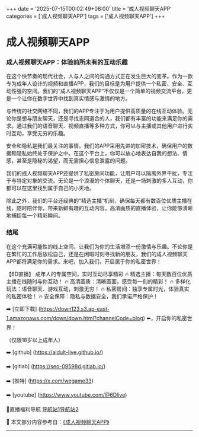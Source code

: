 +++
date = '2025-07-15T00:02:49+08:00'
title = '成人视频聊天APP'
categories = ['成人视频聊天APP']
tags = ['成人视频聊天APP']
+++

# 成人视频聊天APP

### 成人视频聊天APP：体验前所未有的互动乐趣

在这个快节奏的现代社会，人与人之间的沟通方式正在发生巨大的变革。作为一款专为成年人设计的视频和直播APP，我们的目标是为用户提供一个私密、安全、互动性强的空间。我们的“成人视频聊天APP”不仅仅是一个简单的视频交流平台，更是一个让你在数字世界中找到真实情感与激情的地方。

与传统的社交网络不同，我们的APP专注于为用户提供高质量的在线互动体验。无论你是想与朋友聊天，还是寻找志同道合的人，我们都有丰富的功能来满足你的需求。通过我们的语音聊天、视频直播等多种方式，你可以与主播或其他用户进行实时互动，享受无穷的乐趣。

安全和隐私是我们最关注的事情。我们的APP采用先进的加密技术，确保用户的数据和隐私始终处于保护之中。在这个平台上，你可以放心地表达自我的想法、情感，甚至是隐秘的渴望，而无需担心信息泄露的问题。

我们的成人视频聊天APP还提供了私密房间功能，让用户可以隔离外界干扰，专注于与特定对象的交流。无论是一个浪漫的个体聊天，还是一场刺激的多人互动，你都可以在这里找到属于自己的小天地。

除此之外，我们的平台还经典的“精选主播”机制，确保每天都有数百位优质主播在线，随时陪伴你，带来新鲜有趣的互动内容。高清画质的直播体验，让你能够清晰地捕捉每一个精彩瞬间。

### 结尾

在这个充满可能性的线上空间，让我们为你的生活增添一份激情与乐趣。不论你是在繁忙的工作后放松自己，还是在闲暇时刻寻找新的朋友，我们的成人视频聊天APP都将满足你的需求。来吧，加入我们，开启属于你的私密世界！

【6D直播】
成年人的专属空间，实时互动尽享精彩
🔥 精选主播：每天数百位优质主播在线随时与你互动！
🔥 高清画质：清晰画面，感受每一刻的精彩！
🔥 多样化玩法：语音聊天、游戏互动，刺激无穷！
🔥 私密房间：独享专属时光，体验真实的私密体验！
🔥 安全保障：隐私与数据安全，我们承诺严格保护！

➡️ [立即下载] (https://down123.s3.ap-east-1.amazonaws.com/down/down.html?channelCode=blog) ⬅️，开启你的私密世界！

（仅限18岁以上成年人）

➡️ [github] (https://aldult-live.github.io/)

➡️ [gitlab] (https://seo-09598d.gitlab.io/)

➡️ [推特] (https://x.com/wegame33)

➡️ [youtube] (https://www.youtube.com/@6Dlive)

🔞直播福利导航 [导航站1](https://webstack-86085a.gitlab.io/)[导航站2](https://onlygit123-2.github.io/)


📘 本文部分内容参考自：[《成人视频聊天APP》](https://github.com/bantangzhibo66688/live)

---
